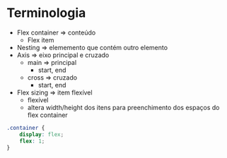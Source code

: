 # Terminologia 

- Flex container => conteúdo
    - Flex item
- Nesting => elememento que contém outro elemento
- Axis => eixo principal e cruzado
    - main => principal
        - start, end
    - cross => cruzado
        - start, end
- Flex sizing => item flexível
    - flexível
    - altera width/height dos itens para preenchimento dos espaços do flex container

```css
.container {
    display: flex;
    flex: 1;
}
```


